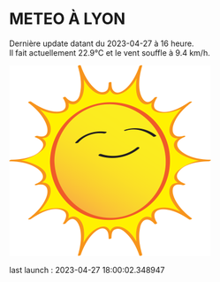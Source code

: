 # METEO À LYON

Dernière update datant du 2023-04-27 à 16 heure.  
Il fait actuellement 22.9°C et le vent souffle à 9.4 km/h.      

![](./.github/sun.png)

last launch : 2023-04-27 18:00:02.348947
